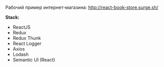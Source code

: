 Рабочий пример интернет-магазина: http://react-book-store.surge.sh/


**Stack:**

* ReactJS
* Redux
* Redux Thunk
* React Logger
* Axios
* Lodash
* Semantic UI (React)
